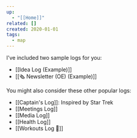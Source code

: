 ```yaml
---
up:
  - "[[Home]]"
related: []
created: 2020-01-01
tags:
  - map
---
```

I've included two sample logs for you:

- [[Idea Log (Example)]]
- [[🗞️ Newsletter (OE) (Example)]]

You might also consider these other popular logs:

- [[Captain's Log]]: Inspired by Star Trek
- [[Meetings Log]]
- [[Media Log]] 
- [[Health Log]] 
- [[Workouts Log 🦾]] 
